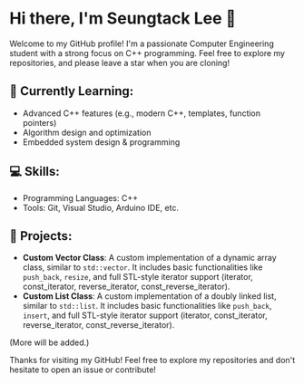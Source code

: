 # Hi there, I'm Seungtack Lee 👋

Welcome to my GitHub profile! I'm a passionate Computer Engineering student with a strong focus on C++ programming.
Feel free to explore my repositories, and please leave a star when you are cloning!

## 🌱 Currently Learning:
- Advanced C++ features (e.g., modern C++, templates, function pointers)
- Algorithm design and optimization
- Embedded system design & programming

## 💻 Skills:
- Programming Languages: C++
- Tools: Git, Visual Studio, Arduino IDE, etc.

  
## 🌟 Projects:
- **Custom Vector Class**: A custom implementation of a dynamic array class, similar to `std::vector`. It includes basic functionalities like `push_back`, `resize`, and full STL-style iterator support (iterator, const_iterator, reverse_iterator, const_reverse_iterator).
- **Custom List Class**: A custom implementation of a doubly linked list, similar to `std::list`. It includes basic functionalities like `push_back`, `insert`, and full STL-style iterator support (iterator, const_iterator, reverse_iterator, const_reverse_iterator).

(More will be added.)

Thanks for visiting my GitHub! Feel free to explore my repositories and don't hesitate to open an issue or contribute!
